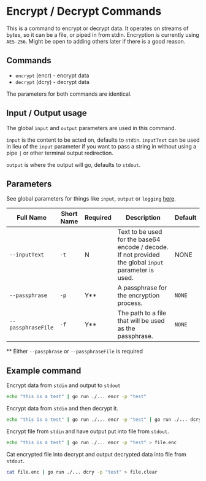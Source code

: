 # Encrypt / Decrypt Commands

This is a command to encrypt or decrypt data. It operates on streams of bytes, so it can be a file, or piped in from stdin. Encryption is currently using `AES-256`. Might be open to adding others later if there is a good reason.

## Commands

* `encrypt` (encr) - encrypt data
* `decrypt` (dcry) - decrypt data

The parameters for both commands are identical.

## Input / Output usage

The global `input` and `output` parameters are used in this command.

`input` is the content to be acted on, defaults to `stdin`. `inputText` can be used in lieu of the `input` parameter if you want to pass a string in without using a pipe `|` or other terminal output redirection.

`output` is where the output will go, defaults to `stdout`.

## Parameters

See global parameters for things like `input`, `output` or `logging` [here](../README.md).

| Full Name | Short Name | Required | Description | Default |
|-----|-----|-----|-----|-----|
| `--inputText` | `-t` | N | Text to be used for the base64 encode / decode. If not provided the global `input` parameter is used. | NONE |
| `--passphrase` | `-p` | Y** | A passphrase for the encryption process. | `NONE` |
| `--passphraseFile` | `-f` | Y** | The path to a file that will be used as the passphrase. | `NONE` |

** Either `--passphrase` or `--passphraseFile` is required

## Example command

Encrypt data from `stdin` and output to `stdout`

```bash
echo "this is a test" | go run ./... encr -p "test"
```

Encrypt data from `stdin` and then decrypt it.

```bash
echo "this is a test" | go run ./... encr -p "test" | go run ./... dcry -p "test"
```

Encrypt file from `stdin` and have output put into file from `stdout`.

```bash
echo "this is a test" | go run ./... encr -p "test" > file.enc
```

Cat encrypted file into decrypt and output decrypted data into file from `stdout`.

```bash
cat file.enc | go run ./... dcry -p "test" > file.clear
```
